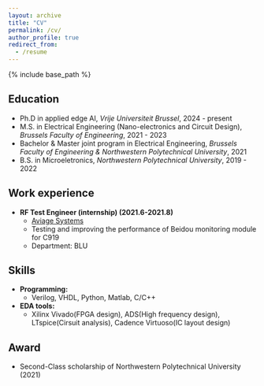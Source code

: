 ```yaml
---
layout: archive
title: "CV"
permalink: /cv/
author_profile: true
redirect_from:
  - /resume
---
```


{% include base_path %}

## Education

* Ph.D in applied edge AI, *Vrije Universiteit Brussel*, 2024 - present
* M.S. in Electrical Engineering (Nano-electronics and Circuit Design), *Brussels Faculty of Engineering*, 2021 - 2023
* Bachelor & Master joint program in Electrical Engineering, *Brussels Faculty of Engineering & Northwestern Polytechnical University*, 2021
* B.S. in Microeletronics, *Northwestern Polytechnical University*, 2019 - 2022



## Work experience

* **RF Test Engineer (internship) (2021.6-2021.8)**
  * [Aviage Systems](https://www.aviagesystems.com)
  * Testing and improving the performance of Beidou monitoring module for C919
  * Department: BLU
    

## Skills

* **Programming:**
  * Verilog, VHDL, Python, Matlab, C/C++
* **EDA tools:**
  * Xilinx Vivado(FPGA design), ADS(High frequency design), LTspice(Cirsuit analysis), Cadence Virtuoso(IC layout design)


  
## Award

* Second-Class scholarship of Northwestern Polytechnical University (2021)
